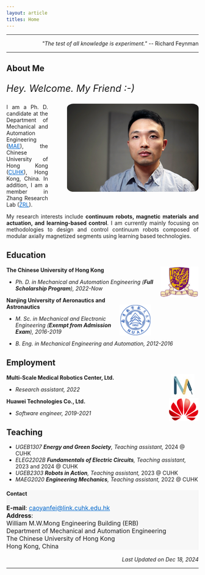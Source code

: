 ```yaml
---
layout: article
titles: Home
---
```


<!-- <br>
<br> -->

<hr class="hr-edge-weak-bold">

<p style ="text-align:right;">
<!-- <i>"There is nothing as practical as a good theory."</i> -- Kurt Lewin<br> -->
<i>"The test of all knowledge is experiment."</i> -- Richard Feynman</p>

<hr class="hr-edge-weak-bold">

## About Me

<p style ="text-align:justify;font-size:25px"><i>Hey. Welcome. My Friend :-)</i></p>

<img class="shadow" src="/assets/about/caoyanfei.png" height="230" width="auto" style="border-radius:5%; float: right; margin-left: 50px; margin-right: 0px; margin-bottom: 30px; margin-top: 0px" />

<p style ="text-align:justify;">I am a Ph. D. candidate at the Department of Mechanical and Automation Engineering (<a href="https://www4.mae.cuhk.edu.hk/about-us/" style="color:#0066CC" target="_blank" rel="noopener noreferrer">MAE</a>), the Chinese University of Hong Kong (<a href="https://www.cuhk.edu.hk/chinese/index.html" style="color:#0066CC" target="_blank" rel="noopener noreferrer">CUHK</a>), Hong Kong, China. In addition, I am a member in Zhang Research Lab (<a href="http://www.cuhklizhanggroup.com/index.php?c=content&a=list&catid=26" style="color:#0066CC" target="_blank" rel="noopener noreferrer">ZRL</a>).</p> <!--I have received my M. Sc. degree from Nanjing University of Aeronautics and Astronautics (<a href="https://www.nuaa.edu.cn/479/list.htm" style="color:#0066CC" target="_blank" rel="noopener noreferrer">NUAA</a>) since 2019. During my M. Sc. study, I worked at the College of Mechanical and Electrical Engineering (<a href="http://cmee.nuaa.edu.cn/eng/13604/list.htm" style="color:#0066CC" target="_blank" rel="noopener noreferrer">CMEE</a>), NUAA, in Nanjing, Jiangsu Province, P. R. China. After that, I worked as a software engineer for 2 years or so at Department of Information and Communication Technology, Huawei Technologies Co., Ltd. (<a href="https://www.huawei.com/en/corporate-information" style="color:#0066CC" target="_blank" rel="noopener noreferrer">HUAWEI</a>).<-->

<p style ="text-align:justify;">My research interests include <b>continuum robots, magnetic materials and actuation, and learning-based control</b>. I am currently mainly focusing on methodologies to design and control continuum robots composed of modular axially magnetized segments using learning based technologies.</p>

<!-- 
## News
- <p style ="text-align:justify;"><b>[Nov. 2021]</b> <font color='red'>I am genuinely seeking an appropriate fully funded PhD position. If you and your team regard me as a strong enough PhD candidate, please do not hesitate to contact me via email-<a href="mailto:caoyanfei@link.cuhk.edu.hk" style="color:#0066CC">caoyanfei@link.cuhk.edu.hk</a>.</font> Really hope to hear from you and desire to be one of your lab members through efforts!</p>
-->

## Education
<img src="/assets/about/CUHK_logo.jpg" height="80" width="auto" style="float: right; margin-left: 15px" />

**The Chinese University of Hong Kong**
- *Ph. D. in Mechanical and Automation Engineering (**Full Scholarship Program**), 2022-Now*<br/>
<!-- GPA:&emsp; **3.850**/4.00<br/> -->

<img src="/assets/about/NUAA_logo.png" height="80" width="auto" style="float: right; margin-left: 10px; margin-top: 20px; margin-right: 10px" />

**Nanjing University of Aeronautics and Astronautics**
- *M. Sc. in Mechanical and Electronic Engineering (**Exempt from Admission Exam**), 2016-2019*<br/>
<!-- GPA:&emsp; **87**/100<br/>
GPA Ranking:&emsp; top **5%** among 67<br/>
Score of master's thesis:&emsp; **95**/100 (**1<sup>st</sup> among all grads**) -->

- *B. Eng. in Mechanical Engineering and Automation, 2012-2016*<br/>
<!-- GPA:&emsp; **90**/100<br/>
GPA Ranking:&emsp; top **1%** among 301<br/>
Score of undergraduate thesis:&emsp; **92**/100 -->

## Employment
<img src="/assets/about/MRC_logo.png" height="60" width="auto" style="float: right; margin-left: 20px; margin-right: 10px" />

**Multi-Scale Medical Robotics Center, Ltd.**
- *Research assistant, 2022*<br/>

<img src="/assets/about/HUAWEI_logo.png" height="60" width="auto" style="float: right; margin-left: 20px" />

**Huawei Technologies Co., Ltd.**
- *Software engineer, 2019-2021*<br/>

## Teaching
- *UGEB1307 **Energy and Green Society**, Teaching assistant,* 2024 @ CUHK
- *ELEG2202B **Fundamentals of Electric Circuits**, Teaching assistant,* 2023 and 2024 @ CUHK
- *UGEB2303  **Robots in Action**, Teaching assistant,* 2023 @ CUHK
- *MAEG2020  **Engineering Mechanics**, Teaching assistant,* 2022 @ CUHK

<!-- ## Honor and Award -->
<!-- <p style ="text-align:justify;">
<li>Gold Network Award (<b>3 times</b>), HUAWEI, 2019-2021</li>
<li><b>China National Scholarship for Postgraduates</b> (1%), Ministry of Education, P. R. China, 2018</li>
<li><b>China National Scholarship</b> (0.3%), Ministry of Education, P. R. China, 2016</li>
<li><b>Best Paper Award in 2018 IACGN</b> (3% of 229 international participant lecturers), College of International Education, NUAA, 2018</li>
<li>Suzhou Industrial Park Scholarship Special Scholarship (1%), Suzhou Industrial Park Working Committee and NUAA, 2013</li>
<li>1<sup>st</sup> Prize of Academic Scholarship (2%, <b>3 times</b>), NUAA, 2013-2016</li>
<li>2<sup>nd</sup> Prize in 2013 Advanced Mathematics Competition, NUAA (8%), College of Science, NUAA, 2013</li>
<li>NUAA Outstanding Graduate Student (5%), NUAA, 2019</li>
<li>NUAA Advanced Individual in Scientific Research and Innovation (5%), NUAA, 2018</li>
<li>NUAA Advanced Individual in Social Practice (5%), NUAA, 2018</li>
<li>NUAA Outstanding Student Cadre (2%), NUAA, 2014</li>
<li>NUAA Pioneer in Summer Social Practice (5%), NUAA, 2013</li>
<li>The 8 Keub Yellow Belt Tae Kwon Do Certificate, The World Tae Kwon Do Federation, 2013</li></p>

<hr class="hr-edge-weak"> -->

<!-- <img src="/assets/about/honors and awards.png" height="auto" width="100%" /> -->

<!-- 
## Language Certificate
- **TOEFL iBT**&emsp;&emsp; Total Score: 94 (Reading: 28, Listening: 23, Speaking: 18, Writing: 25)
-->

<div class="hero" style="background-color:#f7f7f7; ">
  <div class="hero__content">
    <h4>Contact</h4>
    <p style="font-size: medium;">
      <b>E-mail</b>: <a href="mailto:caoyanfei@link.cuhk.edu.hk" style="color:#0066CC">caoyanfei@link.cuhk.edu.hk</a><br>
      <!--
      <b>Phone</b>: +86 156 5102 3560<br>
      -->
      <b>Address</b>:<br>
      William M.W.Mong Engineering Building (ERB)<br>
      Department of Mechanical and Automation Engineering<br>
      The Chinese University of Hong Kong<br>
      Hong Kong, China
    </p>
  </div>
</div>

<p style ="text-align:right;"><i>Last Updated on Dec 18, 2024</i></p>

<hr class="hr-edge-weak">